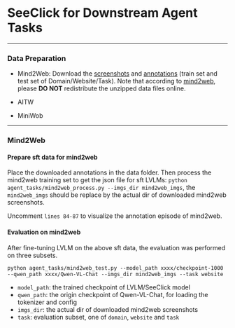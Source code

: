 # SeeClick for Downstream Agent Tasks

***
### Data Preparation
* Mind2Web: Download the [screenshots](https://box.nju.edu.cn/f/33e203d170ab48b0b922/) and [annotations](https://box.nju.edu.cn/f/e30b861fa7604668821b/) (train set and test set of Domain/Website/Task). 
Note that according to [mind2web](https://github.com/OSU-NLP-Group/Mind2Web), please **DO NOT** redistribute the unzipped data files online.

* AITW

* MiniWob

***
### Mind2Web
#### Prepare sft data for mind2web

Place the downloaded annotations in the data folder. Then process the mind2web training set to get the json file for sft LVLMs:
`python agent_tasks/mind2web_process.py --imgs_dir mind2web_imgs`, the `mind2web_imgs` should be replace by the actual dir of downloaded mind2web screenshots.

Uncomment `lines 84-87` to visualize the annotation episode of mind2web.

#### Evaluation on mind2web
After fine-tuning LVLM on the above sft data, the evaluation was performed on three subsets.
```
python agent_tasks/mind2web_test.py --model_path xxxx/checkpoint-1000 --qwen_path xxxx/Qwen-VL-Chat --imgs_dir mind2web_imgs --task website
```
* `model_path`: the trained checkpoint of LVLM/SeeClick model
* `qwen_path`: the origin checkpoint of Qwen-VL-Chat, for loading the tokenizer and config
* `imgs_dir`: the actual dir of downloaded mind2web screenshots
* `task`: evaluation subset, one of `domain`, `website` and `task`
